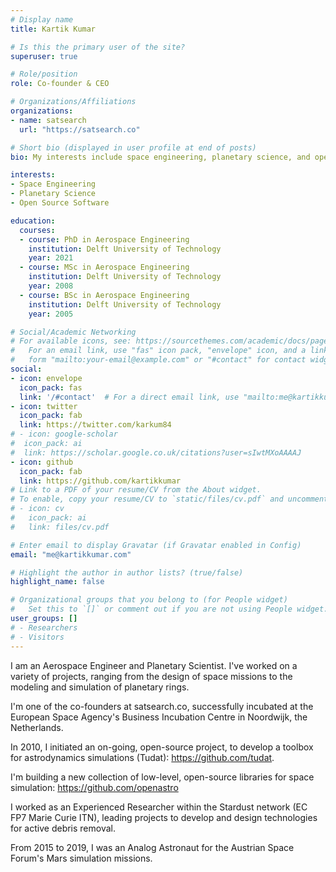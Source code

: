 ```yaml
---
# Display name
title: Kartik Kumar

# Is this the primary user of the site?
superuser: true

# Role/position
role: Co-founder & CEO

# Organizations/Affiliations
organizations:
- name: satsearch
  url: "https://satsearch.co"

# Short bio (displayed in user profile at end of posts)
bio: My interests include space engineering, planetary science, and open source software.

interests:
- Space Engineering
- Planetary Science
- Open Source Software

education:
  courses:
  - course: PhD in Aerospace Engineering
    institution: Delft University of Technology
    year: 2021
  - course: MSc in Aerospace Engineering
    institution: Delft University of Technology
    year: 2008
  - course: BSc in Aerospace Engineering
    institution: Delft University of Technology
    year: 2005

# Social/Academic Networking
# For available icons, see: https://sourcethemes.com/academic/docs/page-builder/#icons
#   For an email link, use "fas" icon pack, "envelope" icon, and a link in the
#   form "mailto:your-email@example.com" or "#contact" for contact widget.
social:
- icon: envelope
  icon_pack: fas
  link: '/#contact'  # For a direct email link, use "mailto:me@kartikkumar.com".
- icon: twitter
  icon_pack: fab
  link: https://twitter.com/karkum84
# - icon: google-scholar
#  icon_pack: ai
#  link: https://scholar.google.co.uk/citations?user=sIwtMXoAAAAJ
- icon: github
  icon_pack: fab
  link: https://github.com/kartikkumar
# Link to a PDF of your resume/CV from the About widget.
# To enable, copy your resume/CV to `static/files/cv.pdf` and uncomment the lines below.
# - icon: cv
#   icon_pack: ai
#   link: files/cv.pdf

# Enter email to display Gravatar (if Gravatar enabled in Config)
email: "me@kartikkumar.com"

# Highlight the author in author lists? (true/false)
highlight_name: false

# Organizational groups that you belong to (for People widget)
#   Set this to `[]` or comment out if you are not using People widget.
user_groups: []
# - Researchers
# - Visitors
---
```


I am an Aerospace Engineer and Planetary Scientist. I've worked on a variety of projects, ranging from the design of space missions to the modeling and simulation of planetary rings.

I'm one of the co-founders at satsearch.co, successfully incubated at the European Space Agency's Business Incubation Centre in Noordwijk, the Netherlands.

In 2010, I initiated an on-going, open-source project, to develop a toolbox for astrodynamics simulations (Tudat): https://github.com/tudat.

I'm building a new collection of low-level, open-source libraries for space simulation: https://github.com/openastro

I worked as an Experienced Researcher within the Stardust network (EC FP7 Marie Curie ITN), leading projects to develop and design technologies for active debris removal.

From 2015 to 2019, I was an Analog Astronaut for the Austrian Space Forum's Mars simulation missions.